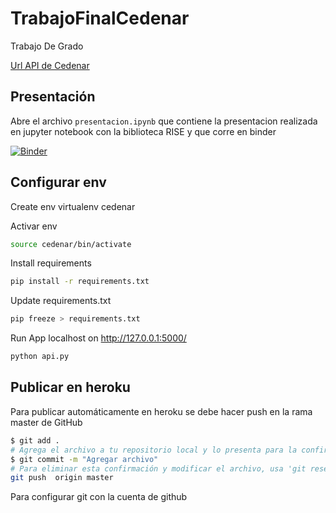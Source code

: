# TrabajoFinalCedenar
Trabajo De Grado

[Url API de Cedenar](https://trabajofinalcedenar.herokuapp.com/)

## Presentación
Abre el archivo `presentacion.ipynb` que contiene la presentacion realizada en jupyter notebook con la biblioteca RISE y que corre en binder 

[![Binder](https://mybinder.org/badge_logo.svg)](https://mybinder.org/v2/gh/mroserov/TrabajoFinalCedenar/master?filepath=presentacion.ipynb)

## Configurar env

Create env
virtualenv cedenar

Activar env
```bash
source cedenar/bin/activate
```

Install requirements
```bash
pip install -r requirements.txt
```

Update requirements.txt
```bash
pip freeze > requirements.txt
```

Run App localhost on http://127.0.0.1:5000/ 
```bash
python api.py
```

## Publicar en heroku

Para publicar automáticamente en heroku se debe hacer push en la rama master de GitHub
```bash
$ git add .
# Agrega el archivo a tu repositorio local y lo presenta para la confirmación. Para deshacer un archivo, usa 'git reset HEAD YOUR-FILE'.
$ git commit -m "Agregar archivo"
# Para eliminar esta confirmación y modificar el archivo, usa 'git reset --soft HEAD~1' y confirma y agrega nuevamente el archivo.
git push  origin master
```

Para configurar git con la cuenta de github
